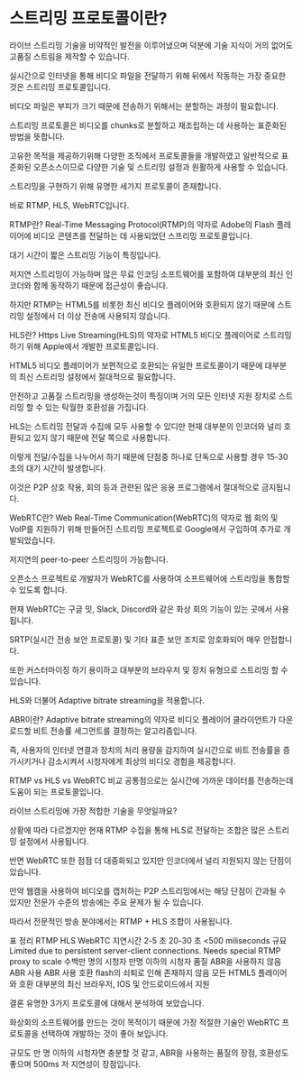 # 스트리밍 프로토콜이란?
라이브 스트리밍 기술을 비약적인 발전을 이루어냈으며 덕분에 기술 지식이 거의 없어도 고품질 스트림을 제작할 수 있습니다.

 

실시간으로 인터넷을 통해 비디오 파일을 전달하기 위해 뒤에서 작동하는 가장 중요한 것은 스트리밍 프로토콜입니다.

 

비디오 파일은 부피가 크기 때문에 전송하기 위해서는 분할하는 과정이 필요합니다.

 

스트리밍 프로토콜은 비디오를 chunks로 분할하고 재조립하는 데 사용하는 표준화된 방법을 뜻합니다.

 

고유한 목적을 제공하기위해 다양한 조직에서 프로토콜들을 개발하였고 일반적으로 표준화된 오픈소스이므로 다양한 기술 및 스트리밍 설정과 원활하게 사용할 수 있습니다.

 

스트리밍을 구현하기 위해 유명한 세가지 프로토콜이 존재합니다.

 

바로 RTMP, HLS, WebRTC입니다.

 

RTMP란?
Real-Time Messaging Protocol(RTMP)의 약자로 Adobe의 Flash 플레이어에 비디오 콘텐츠를 전달하는 데 사용되었던 스프리밍 프로토콜입니다.

 

대기 시간이 짧은 스트리밍 기능이 특징입니다.

 

저지연 스트리밍이 가능하며 많은 무료 인코딩 소프트웨어를 포함하여 대부분의 최신 인코더와 함께 동작하기 때문에 접근성이 좋습니다.

 

하지만 RTMP는 HTML5를 비롯한 최신 비디오 플레이어와 호환되지 않기 때문에 스트리밍 설정에서 더 이상 전송에 사용되지 않습니다.

 

HLS란?
Https Live Streaming(HLS)의 약자로 HTML5 비디오 플레이어로 스트리밍하기 위해 Apple에서 개발한 프로토콜입니다.

 

HTML5 비디오 플레이어가 보편적으로 호환되는 유일한 프로토콜이기 때문에 대부분의 최신 스트리밍 설정에서 절대적으로 필요합니다.

 

안전하고 고품질 스트리밍을 생성하는것이 특징이며 거의 모든 인터넷 지원 장치로 스트리밍 할 수 있는 탁월한 호환성을 가집니다.

 

HLS는 스트리밍 전달과 수집에 모두 사용할 수 있디만 현재 대부분의 인코더와 널리 호환되고 있지 않기 때문에 전달 쪽으로 사용합니다.

 

이렇게 전달/수집을 나누어서 하기 때문에 단점중 하나로 단독으로 사용할 경우 15-30초의 대기 시간이 발생합니다.

 

이것은 P2P 상호 작용, 회의 등과 관련된 많은 응용 프로그램에서 절대적으로 금지됩니다.

 

WebRTC란?
Web Real-Time Communication(WebRTC)의 약자로 웹 회의 및 VoIP를 지원하기 위해 만들어진 스트리밍 프로젝트로 Google에서 구입하여 추가로 개발되었습니다.

 

저지연의 peer-to-peer 스트리밍이 가능합니다.

 

오픈소스 프로젝트로 개발자가 WebRTC를 사용하여 소프트웨어에 스트리밍을 통합할 수 있도록 합니다.

 

현재 WebRTC는 구글 밋, Slack, Discord와 같은 화상 회의 기능이 있는 곳에서 사용됩니다.

 

SRTP(실시간 전송 보안 프로토콜) 및 기타 표준 보안 조치로 암호화되어 매우 안접합니다.

 

또한 커스터마이징 하기 용이하고 대부분의 브라우저 및 장치 유형으로 스트리밍 할 수 있습니다.

 

HLS와 더불어 Adaptive bitrate streaming을 적용합니다.

 

 

ABR이란?
Adaptive bitrate streaming의 약자로 비디오 플레이어 클라이언트가 다운로드할 비트 전송률 세그먼트를 결정하는 알고리즘입니다.

 

즉, 사용자의 인터넷 연결과 장치의 처리 용량을 감지하여 실시간으로 비트 전송률을 증가시키거나 감소시켜서 시청자에게 최상의 비디오 경험을 제공합니다.

 

 

RTMP vs HLS vs WebRTC 비교
공통점으로는 실시간에 가까운 데이터를 전송하는데 도움이 되는 프로토콜입니다.

 

라이브 스트리밍에 가장 적합한 기술을 무엇일까요?

 

상황에 따라 다르겠지만 현재 RTMP 수집을 통해 HLS로 전달하는 조합은 많은 스트리밍 설정에서 사용됩니다.

 

반면 WebRTC 또한 점점 더 대중화되고 있지만 인코더에서 널리 지원되지 않는 단점이 있습니다.

 

만약 웹캠을 사용하여 비디오를 캡처하는 P2P 스트리밍에서는 해당 단점이 간과될 수 있지만 전문가 수준의 방송에는 주요 문제가 될 수 있습니다.

 

따라서 전문적인 방송 분야에서는 RTMP + HLS 조합이 사용됩니다.

 

 

표 정리
 	RTMP	HLS	WebRTC
지연시간	2-5 초	20-30 초	<500 miliseconds
규묘	Limited due to persistent server-client connections. Needs special RTMP proxy to scale	수백만 명의 시청자	만명 이하의 시청자
품질	ABR을 사용하지 않음	ABR 사용	ABR 사용
호환	flash의 쇠퇴로 인해 존재하지 않음	모든 HTML5 플레이어와 호환 	대부분의 최신 브라우저, IOS 및 안드로이드에서 지원
 

 

결론
유명한 3가지 프로토콜에 대해서 분석하여 보았습니다.

 

화상회의 소프트웨어를 만드는 것이 목적이기 때문에 가장 적절한 기술인 WebRTC 프로토콜을 선택하여 개발하는 것이 좋아 보입니다.

 

규모도 만 명 이하의 시청자면 충분할 것 같고, ABR을 사용하는 품질의 장점, 호환성도 좋으며 500ms 저 지연성이 장점입니다.
